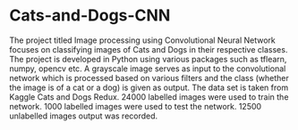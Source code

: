 # Cats-and-Dogs-CNN
The project titled Image processing using Convolutional Neural Network focuses on classifying images of Cats and Dogs in their respective classes. The project is developed in Python using various packages such as tflearn, numpy, opencv etc.
A grayscale image serves as input to the convolutional network which is processed based on various filters and the class (whether the image is of a cat or a dog) is given as output.
The data set is taken from Kaggle Cats and Dogs Redux.
24000 labelled images were used to train the network.
1000 labelled images were used to test the network.
12500 unlabelled images output was recorded.
